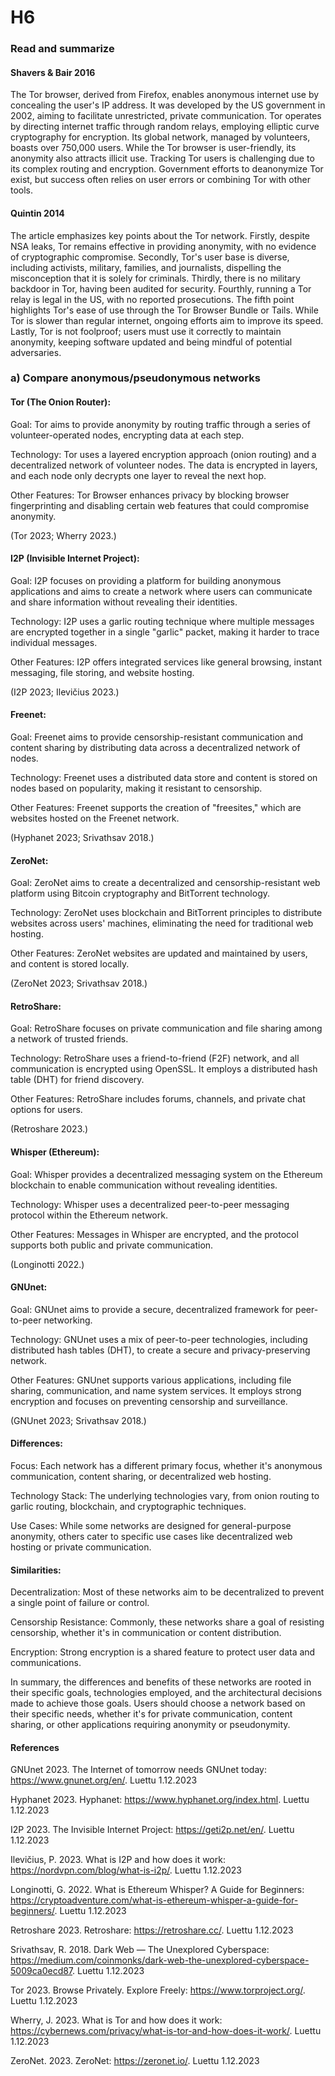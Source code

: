 # H6

### Read and summarize

#### Shavers & Bair 2016

The Tor browser, derived from Firefox, enables anonymous internet use by concealing the user's IP address. It was developed by the US government in 2002, aiming to facilitate unrestricted, private communication. Tor operates by directing internet traffic through random relays, employing elliptic curve cryptography for encryption. Its global network, managed by volunteers, boasts over 750,000 users. While the Tor browser is user-friendly, its anonymity also attracts illicit use. Tracking Tor users is challenging due to its complex routing and encryption. Government efforts to deanonymize Tor exist, but success often relies on user errors or combining Tor with other tools.

#### Quintin 2014

The article emphasizes key points about the Tor network. Firstly, despite NSA leaks, Tor remains effective in providing anonymity, with no evidence of cryptographic compromise. Secondly, Tor's user base is diverse, including activists, military, families, and journalists, dispelling the misconception that it is solely for criminals. Thirdly, there is no military backdoor in Tor, having been audited for security. Fourthly, running a Tor relay is legal in the US, with no reported prosecutions. The fifth point highlights Tor's ease of use through the Tor Browser Bundle or Tails. While Tor is slower than regular internet, ongoing efforts aim to improve its speed. Lastly, Tor is not foolproof; users must use it correctly to maintain anonymity, keeping software updated and being mindful of potential adversaries.

### a) Compare anonymous/pseudonymous networks

#### Tor (The Onion Router):
Goal: Tor aims to provide anonymity by routing traffic through a series of volunteer-operated nodes, encrypting data at each step.

Technology: Tor uses a layered encryption approach (onion routing) and a decentralized network of volunteer nodes. The data is encrypted in layers, and each node only decrypts one layer to reveal the next hop.

Other Features: Tor Browser enhances privacy by blocking browser fingerprinting and disabling certain web features that could compromise anonymity.

(Tor 2023; Wherry 2023.)

#### I2P (Invisible Internet Project):
Goal: I2P focuses on providing a platform for building anonymous applications and aims to create a network where users can communicate and share information without revealing their identities.

Technology: I2P uses a garlic routing technique where multiple messages are encrypted together in a single "garlic" packet, making it harder to trace individual messages.

Other Features: I2P offers integrated services like general browsing, instant messaging, file storing, and website hosting.

(I2P 2023; Ilevičius 2023.)

#### Freenet:
Goal: Freenet aims to provide censorship-resistant communication and content sharing by distributing data across a decentralized network of nodes.

Technology: Freenet uses a distributed data store and content is stored on nodes based on popularity, making it resistant to censorship.

Other Features: Freenet supports the creation of "freesites," which are websites hosted on the Freenet network.

(Hyphanet 2023; Srivathsav 2018.)

#### ZeroNet:
Goal: ZeroNet aims to create a decentralized and censorship-resistant web platform using Bitcoin cryptography and BitTorrent technology.

Technology: ZeroNet uses blockchain and BitTorrent principles to distribute websites across users' machines, eliminating the need for traditional web hosting.

Other Features: ZeroNet websites are updated and maintained by users, and content is stored locally.

(ZeroNet 2023; Srivathsav 2018.)

#### RetroShare:
Goal: RetroShare focuses on private communication and file sharing among a network of trusted friends.

Technology: RetroShare uses a friend-to-friend (F2F) network, and all communication is encrypted using OpenSSL. It employs a distributed hash table (DHT) for friend discovery.

Other Features: RetroShare includes forums, channels, and private chat options for users.

(Retroshare 2023.)

#### Whisper (Ethereum):
Goal: Whisper provides a decentralized messaging system on the Ethereum blockchain to enable communication without revealing identities.

Technology: Whisper uses a decentralized peer-to-peer messaging protocol within the Ethereum network.

Other Features: Messages in Whisper are encrypted, and the protocol supports both public and private communication.

(Longinotti 2022.)

#### GNUnet:
Goal: GNUnet aims to provide a secure, decentralized framework for peer-to-peer networking.

Technology: GNUnet uses a mix of peer-to-peer technologies, including distributed hash tables (DHT), to create a secure and privacy-preserving network.

Other Features: GNUnet supports various applications, including file sharing, communication, and name system services. It employs strong encryption and focuses on preventing censorship and surveillance.

(GNUnet 2023; Srivathsav 2018.)

#### Differences:

Focus: Each network has a different primary focus, whether it's anonymous communication, content sharing, or decentralized web hosting.

Technology Stack: The underlying technologies vary, from onion routing to garlic routing, blockchain, and cryptographic techniques.

Use Cases: While some networks are designed for general-purpose anonymity, others cater to specific use cases like decentralized web hosting or private communication.

#### Similarities:
Decentralization: Most of these networks aim to be decentralized to prevent a single point of failure or control.

Censorship Resistance: Commonly, these networks share a goal of resisting censorship, whether it's in communication or content distribution.

Encryption: Strong encryption is a shared feature to protect user data and communications.

In summary, the differences and benefits of these networks are rooted in their specific goals, technologies employed, and the architectural decisions made to achieve those goals. Users should choose a network based on their specific needs, whether it's for private communication, content sharing, or other applications requiring anonymity or pseudonymity.

#### References

GNUnet 2023. The Internet of tomorrow needs GNUnet today: https://www.gnunet.org/en/. Luettu 1.12.2023

Hyphanet 2023. Hyphanet: https://www.hyphanet.org/index.html. Luettu 1.12.2023

I2P 2023. The Invisible Internet Project: https://geti2p.net/en/. Luettu 1.12.2023

Ilevičius, P. 2023. What is I2P and how does it work: https://nordvpn.com/blog/what-is-i2p/. Luettu 1.12.2023

Longinotti, G. 2022. What is Ethereum Whisper? A Guide for Beginners: https://cryptoadventure.com/what-is-ethereum-whisper-a-guide-for-beginners/. Luettu 1.12.2023

Retroshare 2023. Retroshare: https://retroshare.cc/. Luettu 1.12.2023

Srivathsav, R. 2018. Dark Web — The Unexplored Cyberspace: https://medium.com/coinmonks/dark-web-the-unexplored-cyberspace-5009ca0ecd87. Luettu 1.12.2023

Tor 2023. Browse Privately. Explore Freely: https://www.torproject.org/. Luettu 1.12.2023

Wherry, J. 2023. What is Tor and how does it work: https://cybernews.com/privacy/what-is-tor-and-how-does-it-work/.  Luettu 1.12.2023

ZeroNet. 2023. ZeroNet: https://zeronet.io/. Luettu 1.12.2023
